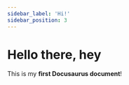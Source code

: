 ```yaml
---
sidebar_label: 'Hi!'
sidebar_position: 3  
---
```


# Hello there, hey

This is my **first Docusaurus document**!

